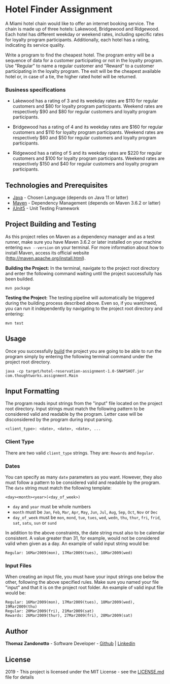 # Hotel Finder Assignment

A Miami hotel chain would like to offer an internet booking service. The chain is made up of three hotels: Lakewood, Bridgewood and Ridgewood. Each hotel has different weekday or weekend rates, including specific rates for loyalty program participants. Additionally, each hotel has a rating, indicating its service quality.

Write a program to find the cheapest hotel. The program entry will be a sequence of data for a customer participating or not in the loyalty program. Use "Regular" to name a regular customer and "Reward" to a customer participating in the loyalty program. The exit will be the cheapest available hotel or, in case of a tie, the higher rated hotel will be returned.

### Business specifications

- Lakewood has a rating of 3 and its weekday rates are $110 for regular customers and $80 for loyalty program participants. Weekend rates are respectively $90 and $80 for regular customers and loyalty program participants.

- Bridgewood has a rating of 4 and its weekday rates are $160 for regular customers and $110 for loyalty program participants. Weekend rates are respectively $60 and $50 for regular customers and loyalty program participants.

- Ridgewood has a rating of 5 and its weekday rates are $220 for regular customers and $100 for loyalty program participants. Weekend rates are respectively $150 and $40 for regular customers and loyalty program participants.

## Technologies and Prerequisites

* [Java](https://www.oracle.com/technetwork/java/javase/downloads/jdk11-downloads-5066655.html/) - Chosen Language (depends on Java 11 or latter)
* [Maven](https://maven.apache.org/) - Dependency Management (depends on Maven 3.6.2 or latter)
* [jUnit5](https://junit.org/junit5/) - Unit Testing Framework

## Project Building and Testing

As this project relies on Maven as a dependency manager and as a test runner, make sure you have Maven 3.6.2 or later installed on your machine entering `mvn --version`  on your terminal. For more information about how to install Maven, access its official website (http://maven.apache.org/install.html).

**Building the Project:** In the terminal, navigate to the project root directory and enter the following command waiting until the project successfully has been builded.

```
mvn package
```

**Testing the Project:** The testing pipeline will automatically be triggered during the building process described above. Even so, if you want/need, you can run it independently by navigating to the project root directory and entering:

```
mvn test
```

## Usage

Once you successfully [build](#project-building-and-testing) the project you are going to be able to run the program simply by entering the following terminal command under the project root directory.

```
java -cp target/hotel-reservation-assignment-1.0-SNAPSHOT.jar com.thoughtworks.assignment.Main
```

## Input Formatting

The program reads input strings from the "input" file located on the project root directory. Input strings must match the following pattern to be considered valid and readable by the program. Letter case will be disconsidered by the program during input parsing.

```
<client_type>: <date>, <date>, <date>, ...
```

### Client Type
There are two  valid `client_type` strings. They are: `Rewards` and `Regular`. 

### Dates
You can specify as many `date` parameters as you want. However, they also must follow a pattern to be considered valid and readable by the program. The `date` string must match the following template:

```
<day><month><year>(<day_of_week>)
```

- `day` and `year` must be whole numbers
- `month` must be `Jan`, `Feb`, `Mar`, `Apr`, `May`, `Jun`, `Jul`, `Aug`, `Sep`, `Oct`, `Nov` or `Dec`
- `day_of_week` must be `mon`, `mond`,  `tue`, `tues`, `wed`, `wedn`, `thu`, `thur`, `fri`, `frid`, `sat`, `satu`, `sun` or `sund`

In addition to the above constraints, the date string must also to be calendar consistent. A value greater than 31, for example, would not be considered valid when given as a day. An example of valid input string would be:

```
Regular: 16Mar2009(mon), 17Mar2009(tues), 18Mar2009(wed)
```

### Input Files
When creating an input file, you must have your input strings one below the other, following the above specified rules. Make sure you named your file "input" and that it is on the project root folder. An example of valid input file would be:

```
Regular: 16Mar2009(mon), 17Mar2009(tues), 18Mar2009(wed), 19Mar2009(thu)
Regular: 20Mar2009(fri), 21Mar2009(sat)
Rewards: 26Mar2009(thur), 27Mar2009(fri), 28Mar2009(sat)
```

## Author

**Thomaz Zandonotto** - Software Developer - 
[Github](https://github.com/thomazmz) |
[Linkedin](https://www.linkedin.com/in/thomaz-zandonotto/)

## License

2019 - This project is licensed under the MIT License - see the [LICENSE.md](LICENSE.md) file for details
